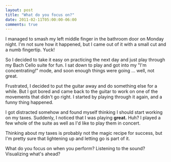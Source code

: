 ```yaml
---
layout: post
title: "What do you focus on?"
date: 2011-02-11T05:00:00-06:00
comments: true
---
```


I managed to smash my left middle finger in the bathroom door on Monday night. I'm not sure how it happened, but I came out of it with a small cut and a numb fingertip. Yuck!

So I decided to take it easy on practicing the next day and just play through my Bach Cello suite for fun. I sat down to play and got into my "I'm concentrating!" mode, and soon enough things were going ... well, not great. 

Frustrated, I decided to put the guitar away and do something else for a while. But I got bored and came back to the guitar to work on one of the movements that didn't go right. I started by playing through it again, and a funny thing happened.

I got distracted somehow and found myself thinking I should start working on my taxes. Suddenly, I noticed that I was playing **great.** Huh? I played a few whole of the suite as well as I'd like to play them in concert. 

Thinking about my taxes is probably not the magic recipe for success, but I'm pretty sure that lightening up and letting go is part of it.

What do you focus on when you perform? Listening to the sound? Visualizing what's ahead?


